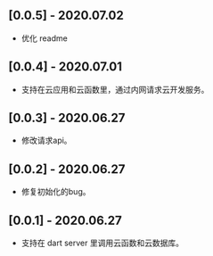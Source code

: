 ## [0.0.5] - 2020.07.02
* 优化 readme

## [0.0.4] - 2020.07.01

* 支持在云应用和云函数里，通过内网请求云开发服务。

## [0.0.3] - 2020.06.27

* 修改请求api。

## [0.0.2] - 2020.06.27

* 修复初始化的bug。

## [0.0.1] - 2020.06.27

* 支持在 dart server 里调用云函数和云数据库。
